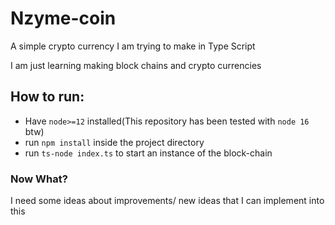 # Nzyme-coin
 A simple crypto currency I am trying to make in Type Script
 
I am just learning making block chains and crypto currencies</br>

## How to run:

- Have `node>=12` installed(This repository has been tested with `node 16` btw)
- run `npm install` inside the project directory
- run `ts-node index.ts` to start an instance of the block-chain

### Now What?

I need some ideas about improvements/ new ideas that I can implement into this
